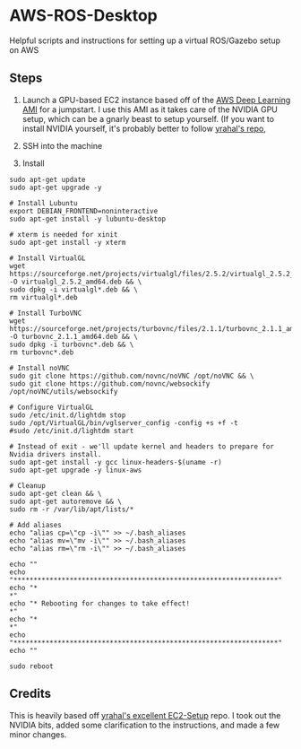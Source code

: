 # AWS-ROS-Desktop
Helpful scripts and instructions for setting up a virtual ROS/Gazebo setup on AWS

## Steps

1. Launch a GPU-based EC2 instance based off of the [AWS Deep Learning AMI](https://aws.amazon.com/marketplace/pp/B077GCH38C?ref=cns_srchrow) for a jumpstart. I use this AMI as it takes care of the NVIDIA GPU setup, which can be a gnarly beast to setup yourself. (If you want to install NVIDIA yourself, it's probably better to follow [yrahal's repo](https://github.com/yrahal/ec2-setup), 

2. SSH into the machine

3. Install

```
sudo apt-get update
sudo apt-get upgrade -y

# Install Lubuntu
export DEBIAN_FRONTEND=noninteractive
sudo apt-get install -y lubuntu-desktop

# xterm is needed for xinit
sudo apt-get install -y xterm

# Install VirtualGL
wget https://sourceforge.net/projects/virtualgl/files/2.5.2/virtualgl_2.5.2_amd64.deb/download -O virtualgl_2.5.2_amd64.deb && \
sudo dpkg -i virtualgl*.deb && \
rm virtualgl*.deb

# Install TurboVNC
wget https://sourceforge.net/projects/turbovnc/files/2.1.1/turbovnc_2.1.1_amd64.deb/download -O turbovnc_2.1.1_amd64.deb && \
sudo dpkg -i turbovnc*.deb && \
rm turbovnc*.deb

# Install noVNC
sudo git clone https://github.com/novnc/noVNC /opt/noVNC && \
sudo git clone https://github.com/novnc/websockify /opt/noVNC/utils/websockify

# Configure VirtualGL
sudo /etc/init.d/lightdm stop
sudo /opt/VirtualGL/bin/vglserver_config -config +s +f -t
#sudo /etc/init.d/lightdm start

# Instead of exit - we'll update kernel and headers to prepare for Nvidia drivers install.
sudo apt-get install -y gcc linux-headers-$(uname -r)
sudo apt-get upgrade -y linux-aws

# Cleanup
sudo apt-get clean && \
sudo apt-get autoremove && \
sudo rm -r /var/lib/apt/lists/*

# Add aliases
echo "alias cp=\"cp -i\"" >> ~/.bash_aliases
echo "alias mv=\"mv -i\"" >> ~/.bash_aliases
echo "alias rm=\"rm -i\"" >> ~/.bash_aliases

echo ""
echo "******************************************************************"
echo "*                                                                *"
echo "* Rebooting for changes to take effect!                          *"
echo "*                                                                *"
echo "******************************************************************"
echo ""

sudo reboot
```



## Credits

This is heavily based off [yrahal's excellent EC2-Setup](https://github.com/yrahal/ec2-setup) repo. I took out the NVIDIA bits, added some clarification to the instructions, and made a few minor changes.
